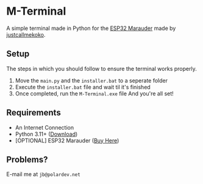 # M-Terminal
A simple terminal made in Python for the [ESP32 Marauder](https://github.com/justcallmekoko/ESP32Marauder/) made by [justcallmekoko](https://github.com/justcallmekoko).

## Setup
The steps in which you should follow to ensure the terminal works properly.

1. Move the `main.py` and the `installer.bat` to a seperate folder
2. Execute the `installer.bat` file and wait til it's finished
3. Once completed, run the `M-Terminal.exe` file
And you're all set!

## Requirements
- An Internet Connection
- Python 3.11+ ([Download](https://www.python.org/downloads/))
- [OPTIONAL] ESP32 Marauder ([Buy Here](https://superconvenientstore.com/products/supcon-tool-v3-pre-orders))

## Problems?
E-mail me at `jb@polardev.net`
